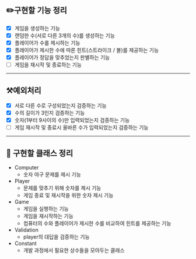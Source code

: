 ## ✏️구현할 기능 정리
- [x] 게임을 생성하는 기능
- [x] 랜덤한 수(서로 다른 3개의 수)를 생성하는 기능
- [x] 플레이어가 수를 제시하는 기능
- [x] 플레이어가 제시한 수에 따른 힌트(스트라이크 / 볼)를 제공하는 기능
- [x] 플레이어가 정답을 맞추었는지 판별하는 기능
- [ ] 게임을 재시작 및 종료하는 기능
---
## ⚒️예외처리
- [x] 서로 다른 수로 구성되었는지 검증하는 기능
- [x] 수의 길이가 3인지 검증하는 기능
- [x] 숫자(1부터 9사이의 수)만 입력되었는지 검증하는 기능
- [ ] 게임 재시작 및 종료시 올바른 수가 입력되었는지 검증하는 기능
---
## 📕 구현할 클래스 정리
- Computer
  - 숫자 야구 문제를 제시 기능
- Player
  - 문제를 맞추기 위해 숫자를 제시 기능
  - 게임 종료 및 재시작을 위한 숫자 제시 기능
- Game
  - 게임을 실행하는 기능
  - 게임을 재시작하는 기능
  - 컴퓨터의 수와 플레이어가 제시한 수를 비교하여 힌트를 제공하는 기능
- Validation
  - player의 대답을 검증하는 기능
- Constant
  - 개발 과정에서 필요한 상수들을 모아두는 클래스